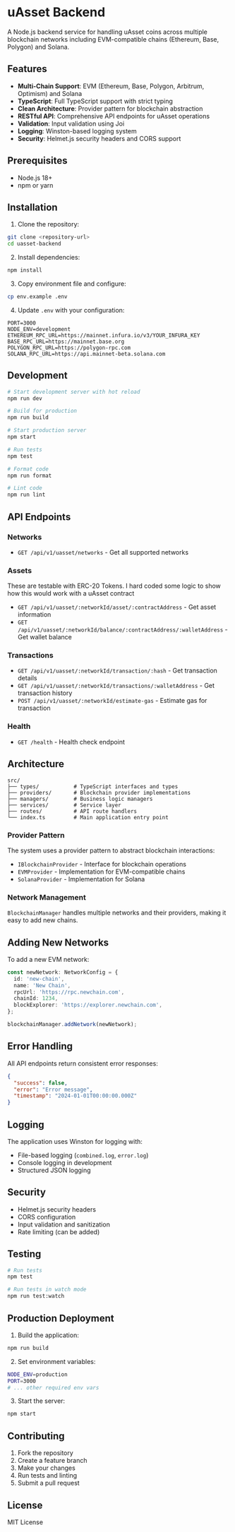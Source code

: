 # uAsset Backend

A Node.js backend service for handling uAsset coins across multiple blockchain networks including EVM-compatible chains (Ethereum, Base, Polygon) and Solana.

## Features

- **Multi-Chain Support**: EVM (Ethereum, Base, Polygon, Arbitrum, Optimism) and Solana
- **TypeScript**: Full TypeScript support with strict typing
- **Clean Architecture**: Provider pattern for blockchain abstraction
- **RESTful API**: Comprehensive API endpoints for uAsset operations
- **Validation**: Input validation using Joi
- **Logging**: Winston-based logging system
- **Security**: Helmet.js security headers and CORS support

## Prerequisites

- Node.js 18+
- npm or yarn

## Installation

1. Clone the repository:

```bash
git clone <repository-url>
cd uasset-backend
```

2. Install dependencies:

```bash
npm install
```

3. Copy environment file and configure:

```bash
cp env.example .env
```

4. Update `.env` with your configuration:

```env
PORT=3000
NODE_ENV=development
ETHEREUM_RPC_URL=https://mainnet.infura.io/v3/YOUR_INFURA_KEY
BASE_RPC_URL=https://mainnet.base.org
POLYGON_RPC_URL=https://polygon-rpc.com
SOLANA_RPC_URL=https://api.mainnet-beta.solana.com
```

## Development

```bash
# Start development server with hot reload
npm run dev

# Build for production
npm run build

# Start production server
npm start

# Run tests
npm test

# Format code
npm run format

# Lint code
npm run lint
```

## API Endpoints

### Networks

- `GET /api/v1/uasset/networks` - Get all supported networks

### Assets
These are testable with ERC-20 Tokens.  I hard coded some logic to show how this would work with a uAsset contract
- `GET /api/v1/uasset/:networkId/asset/:contractAddress` - Get asset information
- `GET /api/v1/uasset/:networkId/balance/:contractAddress/:walletAddress` - Get wallet balance

### Transactions

- `GET /api/v1/uasset/:networkId/transaction/:hash` - Get transaction details
- `GET /api/v1/uasset/:networkId/transactions/:walletAddress` - Get transaction history
- `POST /api/v1/uasset/:networkId/estimate-gas` - Estimate gas for transaction

### Health

- `GET /health` - Health check endpoint

## Architecture

```
src/
├── types/           # TypeScript interfaces and types
├── providers/       # Blockchain provider implementations
├── managers/        # Business logic managers
├── services/        # Service layer
├── routes/          # API route handlers
└── index.ts         # Main application entry point
```

### Provider Pattern

The system uses a provider pattern to abstract blockchain interactions:

- `IBlockchainProvider` - Interface for blockchain operations
- `EVMProvider` - Implementation for EVM-compatible chains
- `SolanaProvider` - Implementation for Solana

### Network Management

`BlockchainManager` handles multiple networks and their providers, making it easy to add new chains.

## Adding New Networks

To add a new EVM network:

```typescript
const newNetwork: NetworkConfig = {
  id: 'new-chain',
  name: 'New Chain',
  rpcUrl: 'https://rpc.newchain.com',
  chainId: 1234,
  blockExplorer: 'https://explorer.newchain.com',
};

blockchainManager.addNetwork(newNetwork);
```

## Error Handling

All API endpoints return consistent error responses:

```json
{
  "success": false,
  "error": "Error message",
  "timestamp": "2024-01-01T00:00:00.000Z"
}
```

## Logging

The application uses Winston for logging with:

- File-based logging (`combined.log`, `error.log`)
- Console logging in development
- Structured JSON logging

## Security

- Helmet.js security headers
- CORS configuration
- Input validation and sanitization
- Rate limiting (can be added)

## Testing

```bash
# Run tests
npm test

# Run tests in watch mode
npm run test:watch
```

## Production Deployment

1. Build the application:

```bash
npm run build
```

2. Set environment variables:

```bash
NODE_ENV=production
PORT=3000
# ... other required env vars
```

3. Start the server:

```bash
npm start
```

## Contributing

1. Fork the repository
2. Create a feature branch
3. Make your changes
4. Run tests and linting
5. Submit a pull request

## License

MIT License
